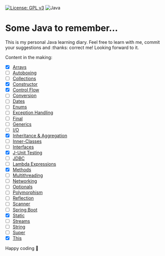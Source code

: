 [![License: GPL v3](https://img.shields.io/badge/License-GPL%20v3-blue.svg)](http://www.gnu.org/licenses/gpl-3.0)
![Java](https://img.shields.io/badge/-Java-blue?logo=java&style=flat)
# Some Java to remember...
This is my personal Java learning diary. Feel free to learn with me, commit your suggestions and :thanks: correct me! Looking forward to it.

Content in the making: 
- [x] [Arrays](/Notes/Arrays.md)
- [ ] [Autoboxing](/Notes/Autoboxing.md)
- [ ] [Collections](/Notes/Collections.md)
- [x] [Constructor](/Notes/Constructor.md) 
- [x] [Control Flow](/Notes/Control-Flow.md)
- [ ] [Conversion](/Notes/Conversion.md)
- [ ] [Dates](/Notes/Dates.md)
- [ ] [Enums](Notes/Enums.md)
- [ ] [Exception Handling](/Notes/Exception-Handling.md)
- [ ] [Final](/Notes/Final.md)
- [ ] [Generics](/Notes/Generics.md)
- [ ] [I/O](/Notes/I-O.md)
- [x] [Inheritance & Aggregation](/Notes/Inheritance-Aggregation.md)   
- [ ] [Inner-Classes](/Notes/Inner-Classes.md)
- [ ] [Interfaces](/Notes/Interfaces.md)
- [x] [J-Unit Testing](/Notes/J-Unit-Testing.md)
- [ ] [JDBC](/Notes/JDBC.md)
- [ ] [Lambda Expressions](/Notes/Lambda-Expressions.md)
- [x] [Methods](/Notes/Methods.md)
- [ ] [Multithreading](/Notes/Multithreading.md)
- [ ] [Networking](/Notes/Networking.md)
- [ ] [Optionals](/Notes/Optionals.md)
- [ ] [Polymorphism](/Notes/Polymorphism.md)
- [ ] [Reflection](/Notes/Reflection.md)
- [ ] [Scanner](/Notes/Scanner.md)
- [ ] [Spring Boot](/Notes/Spring-Boot.md)
- [x] [Static](/Notes/Static.md)  
- [ ] [Streams](/Notes/Streams.md)
- [ ] [String](/Notes/String.md)
- [ ] [Super](/Notes/Super.md) 
- [x] [This](/Notes/This.md) 

Happy coding 🚀